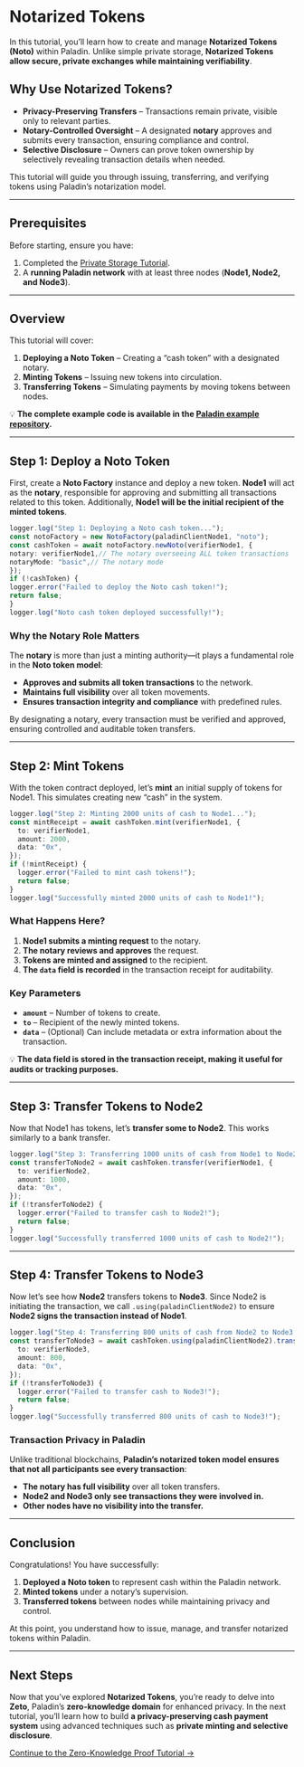 # Notarized Tokens

In this tutorial, you’ll learn how to create and manage **Notarized Tokens (Noto)** within Paladin. Unlike simple private storage, **Notarized Tokens allow secure, private exchanges while maintaining verifiability**.

## Why Use Notarized Tokens?

- **Privacy-Preserving Transfers** – Transactions remain private, visible only to relevant parties.
- **Notary-Controlled Oversight** – A designated **notary** approves and submits every transaction, ensuring compliance and control.
- **Selective Disclosure** – Owners can prove token ownership by selectively revealing transaction details when needed.

This tutorial will guide you through issuing, transferring, and verifying tokens using Paladin’s notarization model.

---

## Prerequisites

Before starting, ensure you have:

1. Completed the [Private Storage Tutorial](./private-storage.md).
2. A **running Paladin network** with at least three nodes (**Node1, Node2, and Node3**).

---

## Overview

This tutorial will cover:

1. **Deploying a Noto Token** – Creating a “cash token” with a designated notary.
2. **Minting Tokens** – Issuing new tokens into circulation.
3. **Transferring Tokens** – Simulating payments by moving tokens between nodes.

💡 **The complete example code is available in the [Paladin example repository](https://github.com/LF-Decentralized-Trust-labs/paladin/tree/main/example/notarized-tokens).**

---

## Step 1: Deploy a Noto Token

First, create a **Noto Factory** instance and deploy a new token. **Node1** will act as the **notary**, responsible for approving and submitting all transactions related to this token. Additionally, **Node1 will be the initial recipient of the minted tokens**.

```typescript
logger.log("Step 1: Deploying a Noto cash token...");
const notoFactory = new NotoFactory(paladinClientNode1, "noto");
const cashToken = await notoFactory.newNoto(verifierNode1, {
notary: verifierNode1,// The notary overseeing ALL token transactions
notaryMode: "basic",// The notary mode
});
if (!cashToken) {
logger.error("Failed to deploy the Noto cash token!");
return false;
}
logger.log("Noto cash token deployed successfully!");
```

### Why the Notary Role Matters
The **notary** is more than just a minting authority—it plays a fundamental role in the **Noto token model**:

- **Approves and submits all token transactions** to the network.
- **Maintains full visibility** over all token movements.
- **Ensures transaction integrity and compliance** with predefined rules.

By designating a notary, every transaction must be verified and approved, ensuring controlled and auditable token transfers.

---

## Step 2: Mint Tokens

With the token contract deployed, let’s **mint** an initial supply of tokens for Node1. This simulates creating new “cash” in the system.

```typescript
logger.log("Step 2: Minting 2000 units of cash to Node1...");
const mintReceipt = await cashToken.mint(verifierNode1, {
  to: verifierNode1,
  amount: 2000,
  data: "0x",
});
if (!mintReceipt) {
  logger.error("Failed to mint cash tokens!");
  return false;
}
logger.log("Successfully minted 2000 units of cash to Node1!");
```

### What Happens Here?

1. **Node1 submits a minting request** to the notary.
2. **The notary reviews and approves** the request.
3. **Tokens are minted and assigned** to the recipient.
4. **The `data` field is recorded** in the transaction receipt for auditability.

### Key Parameters
- **`amount`** – Number of tokens to create.
- **`to`** – Recipient of the newly minted tokens.
- **`data`** – (Optional) Can include metadata or extra information about the transaction.

💡 **The data field is stored in the transaction receipt, making it useful for audits or tracking purposes.**

---

## Step 3: Transfer Tokens to Node2

Now that Node1 has tokens, let’s **transfer some to Node2**. This works similarly to a bank transfer.

```typescript
logger.log("Step 3: Transferring 1000 units of cash from Node1 to Node2...");
const transferToNode2 = await cashToken.transfer(verifierNode1, {
  to: verifierNode2,
  amount: 1000,
  data: "0x",
});
if (!transferToNode2) {
  logger.error("Failed to transfer cash to Node2!");
  return false;
}
logger.log("Successfully transferred 1000 units of cash to Node2!");
```

---

## Step 4: Transfer Tokens to Node3

Now let’s see how **Node2** transfers tokens to **Node3**. Since Node2 is initiating the transaction, we call `.using(paladinClientNode2)` to ensure **Node2 signs the transaction instead of Node1**.

```typescript
logger.log("Step 4: Transferring 800 units of cash from Node2 to Node3...");
const transferToNode3 = await cashToken.using(paladinClientNode2).transfer(verifierNode2, {
  to: verifierNode3,
  amount: 800,
  data: "0x",
});
if (!transferToNode3) {
  logger.error("Failed to transfer cash to Node3!");
  return false;
}
logger.log("Successfully transferred 800 units of cash to Node3!");
```

### Transaction Privacy in Paladin

Unlike traditional blockchains, **Paladin’s notarized token model ensures that not all participants see every transaction**:

- **The notary has full visibility** over all token transfers.
- **Node2 and Node3 only see transactions they were involved in.**
- **Other nodes have no visibility into the transfer.**


---

## Conclusion

Congratulations! You have successfully:

1. **Deployed a Noto token** to represent cash within the Paladin network.
2. **Minted tokens** under a notary’s supervision.
3. **Transferred tokens** between nodes while maintaining privacy and control.

At this point, you understand how to issue, manage, and transfer notarized tokens within Paladin.

---

## Next Steps

Now that you’ve explored **Notarized Tokens**, you’re ready to delve into **Zeto**, Paladin’s **zero-knowledge domain** for enhanced privacy. In the next tutorial, you’ll learn how to build **a privacy-preserving cash payment system** using advanced techniques such as **private minting and selective disclosure**.

[Continue to the Zero-Knowledge Proof Tutorial →](./zkp-cbdc.md)

